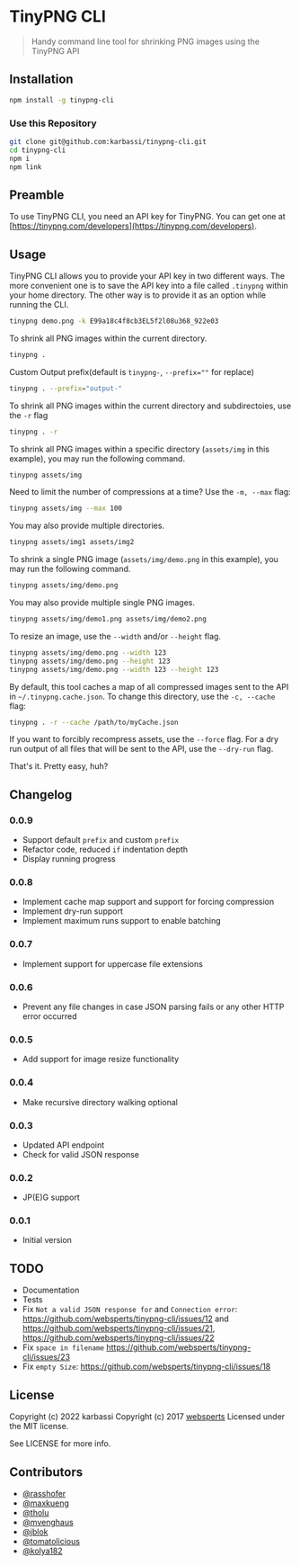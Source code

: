 # TinyPNG CLI

> Handy command line tool for shrinking PNG images using the TinyPNG API

## Installation

```sh
npm install -g tinypng-cli
```

### Use this Repository

```sh
git clone git@github.com:karbassi/tinypng-cli.git
cd tinypng-cli
npm i
npm link
```

## Preamble

To use TinyPNG CLI, you need an API key for TinyPNG. You can get one at [https://tinypng.com/developers](https://tinypng.com/developers).

## Usage

TinyPNG CLI allows you to provide your API key in two different ways. The more convenient one is to save the API key into a file called `.tinypng` within your home directory. The other way is to provide it as an option while running the CLI.

```sh
tinypng demo.png -k E99a18c4f8cb3EL5f2l08u368_922e03
```

To shrink all PNG images within the current directory.

```sh
tinypng .
```

Custom Output prefix(default is `tinypng-`, `--prefix=""` for replace)

```sh
tinypng . --prefix="output-"
```

To shrink all PNG images within the current directory and subdirectoies, use the `-r` flag

```sh
tinypng . -r
```

To shrink all PNG images within a specific directory (`assets/img` in this example), you may run the following command.

```sh
tinypng assets/img
```

Need to limit the number of compressions at a time? Use the `-m, --max` flag:

```sh
tinypng assets/img --max 100
```

You may also provide multiple directories.

```sh
tinypng assets/img1 assets/img2
```

To shrink a single PNG image (`assets/img/demo.png` in this example), you may run the following command.

```sh
tinypng assets/img/demo.png
```

You may also provide multiple single PNG images.

```sh
tinypng assets/img/demo1.png assets/img/demo2.png
```

To resize an image, use the `--width` and/or `--height` flag.

```sh
tinypng assets/img/demo.png --width 123
tinypng assets/img/demo.png --height 123
tinypng assets/img/demo.png --width 123 --height 123
```

By default, this tool caches a map of all compressed images sent to the API in `~/.tinypng.cache.json`. To change this directory, use the `-c, --cache` flag:

```sh
tinypng . -r --cache /path/to/myCache.json
```

If you want to forcibly recompress assets, use the `--force` flag. For a dry run output of all files that will be sent to the API, use the `--dry-run` flag.

That's it. Pretty easy, huh?

## Changelog

### 0.0.9

- Support default `prefix` and custom `prefix`
- Refactor code, reduced `if` indentation depth
- Display running progress

### 0.0.8

- Implement cache map support and support for forcing compression
- Implement dry-run support
- Implement maximum runs support to enable batching

### 0.0.7

- Implement support for uppercase file extensions

### 0.0.6

- Prevent any file changes in case JSON parsing fails or any other HTTP error occurred

### 0.0.5

- Add support for image resize functionality

### 0.0.4

- Make recursive directory walking optional

### 0.0.3

- Updated API endpoint
- Check for valid JSON response

### 0.0.2

- JP(E)G support

### 0.0.1

- Initial version

## TODO

- Documentation
- Tests
- Fix `Not a valid JSON response for` and `Connection error`: https://github.com/websperts/tinypng-cli/issues/12 and https://github.com/websperts/tinypng-cli/issues/21, https://github.com/websperts/tinypng-cli/issues/22
- Fix `space in filename` https://github.com/websperts/tinypng-cli/issues/23
- Fix `empty Size`: https://github.com/websperts/tinypng-cli/issues/18

## License

Copyright (c) 2022 karbassi
Copyright (c) 2017 [websperts](http://websperts.com/)
Licensed under the MIT license.

See LICENSE for more info.

## Contributors

- [@rasshofer](https://github.com/rasshofer)
- [@maxkueng](https://github.com/maxkueng)
- [@tholu](https://github.com/tholu)
- [@mvenghaus](https://github.com/mvenghaus)
- [@jblok](https://github.com/jblok)
- [@tomatolicious](https://github.com/tomatolicious)
- [@kolya182](https://github.com/kolya182)
